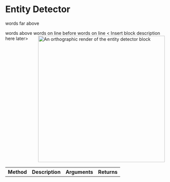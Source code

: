 # Entity Detector

<!-- [[/images/renders/EntityDetectorRender.png | Entity Detector Block Render]] -->

words far above

words above
words on line before <img width=400 src="images/renders/EntityDetectorRender.png" align="right" alt="An orthographic render of the entity detector block"> words on line
< Insert block description here later>

<br clear="right">

<table align=center>
    <tr>
        <th>
            Method
        </th>
        <th>
            Description
        </th>
        <th>
            Arguments
        </th>
        <th>
            Returns
        </th>
    </tr>
</table>

